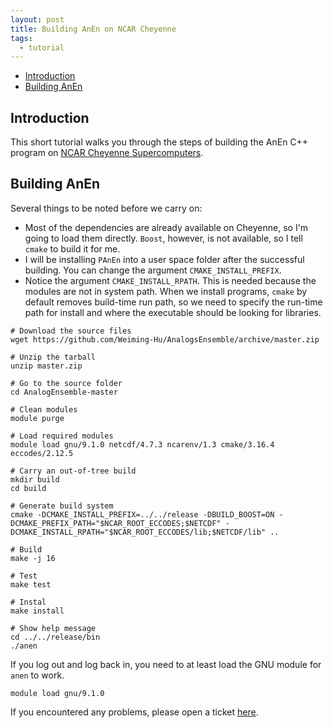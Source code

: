 ```yaml
---
layout: post
title: Building AnEn on NCAR Cheyenne
tags:
  - tutorial
---
```


<!-- vim-markdown-toc GitLab -->

* [Introduction](#introduction)
* [Building AnEn](#building-anen)

<!-- vim-markdown-toc -->

Introduction
------------

This short tutorial walks you through the steps of building the AnEn C++ program on [NCAR Cheyenne Supercomputers](https://www2.cisl.ucar.edu/resources/computational-systems/cheyenne/cheyenne).

Building AnEn 
------------

Several things to be noted before we carry on:

- Most of the dependencies are already available on Cheyenne, so I'm going to load them directly. `Boost`, however, is not available, so I tell `cmake` to build it for me.
- I will be installing `PAnEn` into a user space folder after the successful building. You can change the argument `CMAKE_INSTALL_PREFIX`.
- Notice the argument `CMAKE_INSTALL_RPATH`. This is needed because the modules are not in system path. When we install programs, `cmake` by default removes build-time run path, so we need to specify the run-time path for install and where the executable should be looking for libraries.

```
# Download the source files
wget https://github.com/Weiming-Hu/AnalogsEnsemble/archive/master.zip

# Unzip the tarball
unzip master.zip

# Go to the source folder
cd AnalogEnsemble-master

# Clean modules
module purge

# Load required modules
module load gnu/9.1.0 netcdf/4.7.3 ncarenv/1.3 cmake/3.16.4 eccodes/2.12.5

# Carry an out-of-tree build
mkdir build
cd build

# Generate build system
cmake -DCMAKE_INSTALL_PREFIX=../../release -DBUILD_BOOST=ON -DCMAKE_PREFIX_PATH="$NCAR_ROOT_ECCODES;$NETCDF" -DCMAKE_INSTALL_RPATH="$NCAR_ROOT_ECCODES/lib;$NETCDF/lib" ..

# Build
make -j 16

# Test
make test

# Instal
make install

# Show help message
cd ../../release/bin
./anen
```

If you log out and log back in, you need to at least load the GNU module for `anen` to work.

```
module load gnu/9.1.0
```

If you encountered any problems, please open a ticket [here](https://github.com/Weiming-Hu/AnalogsEnsemble/issues).

